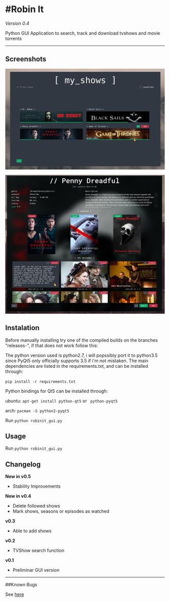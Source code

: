 #Robin It
================================

*Version 0.4*

Python GUI Application to search, track and download tvshows and movie torrents

--------------------------------

## Screenshots

![screenshot](screenshots/my_shows_screen_v1.0.png)

![screenshot](screenshots/tv_show_screen_v1.0.png)

## Instalation

Before manually installing try one of the compiled builds on the branches "releases-<arch>", if that does not work follow this:

The python version used is python2.7, i will popssibly port it to python3.5 since PyQt5 only officially supports 3.5 if i'm not mistaken. The main dependencies are listed in the requirements.txt, and can be installed through:

 `pip install -r requirements.txt`

Python bindings for Qt5 can be installed through:

ubuntu: 	`apt-get install python-qt5` or ` python-pyqt5`

arch: 		`pacman -S python2-pyqt5`

Run `python robinit_gui.py`

## Usage

Run `python robinit_gui.py`

## Changelog

**New in v0.5**

- Stability Improvements

**New in v0.4**

- Delete followed shows
- Mark shows, seasons or episodes as watched

**v0.3**

- Able to add shows

**v0.2**

- TVShow search function

**v0.1**

- Preliminar GUI version

--------------------------------

##Known Bugs

See [here](https://github.com/3ximus/robin-it-console/labels/bug)
